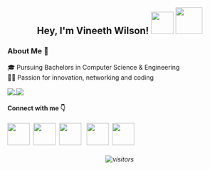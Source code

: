 ## <p align="center"> Hey, I'm Vineeth Wilson! <img src="https://www.emoji.com/wp-content/uploads/filebase/thumbnails/3d%20icons/emoji-3d%20icons-glossy-3d-icons-nerd-face-72dpi-forPersonalUseOnly.gif" width=50 height= 50> <img src="https://thumbs.gfycat.com/ChubbyRadiantBlackfish-max-1mb.gif" width=60 height= 60>

### About Me 🚀
🎓 Pursuing Bachelors in Computer Science & Engineering </br>
👨‍💻 Passion for innovation, networking and coding  </br>

<a href="https://github.com/vineethwilson15/">
  <img align="center" src="https://github-readme-stats.vercel.app/api?username=vineethwilson15&show_icons=true&count_private=true&hide=stars&theme=radical" />
</a>
<a href="https://github.com/vineethwilson15/">
  <img align="center" src="https://github-readme-stats.vercel.app/api/top-langs/?username=vineethwilson15&hide=jupyter+notebook&layout=compact&theme=radical" />
</a>

#### Connect with me 👇
[<img src="https://www.flaticon.com/svg/static/icons/svg/1384/1384014.svg" width=50 height= 50>](https://linkedin.com/in/vineeth-wilson)  &nbsp;[<img src="https://www.flaticon.com/svg/static/icons/svg/1384/1384017.svg" width=50 height= 50>](https://twitter.com/vineethwilson15) &nbsp;[<img src="https://www.flaticon.com/svg/static/icons/svg/1384/1384015.svg" width=50 height= 50>](https://instagram.com/vineethwilson_) &nbsp; [<img src="https://www.flaticon.com/svg/static/icons/svg/1384/1384005.svg" width=50 height= 50>](https://facebook.com/vineethwilson357) &nbsp;[<img src="https://www.flaticon.com/svg/static/icons/svg/95/95627.svg" width=50 height= 50>](mailto:vineethwilson15@gmail.com?subject=Hi!%20I%20found%20you%20from%20Github)

###### <p align="center">![visitors](https://visitor-badge.laobi.icu/badge?page_id=vineethwilson15.vineethwilson15) 
 
 
<!--- Hmm... Hmm..LOOK WHO IS HERE! LIKED MY README? Give it a star ⭐ Follow me on GitHub to stay connected with me! Thank you! 
 
###### <p align="center">Made with <img src="https://user-images.githubusercontent.com/54764778/120905741-d1e54600-c671-11eb-8fa1-ac61b1ddd86f.png" width=13> and <img src="https://upload.wikimedia.org/wikipedia/commons/thumb/4/48/Markdown-mark.svg/1280px-Markdown-mark.svg.png" width=18>
-->

